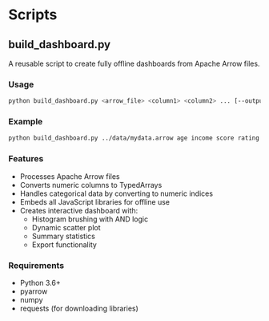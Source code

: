 # Scripts

## build_dashboard.py

A reusable script to create fully offline dashboards from Apache Arrow files.

### Usage

```bash
python build_dashboard.py <arrow_file> <column1> <column2> ... [--output <output_file>]
```

### Example

```bash
python build_dashboard.py ../data/mydata.arrow age income score rating --output my_dashboard.html
```

### Features

- Processes Apache Arrow files
- Converts numeric columns to TypedArrays
- Handles categorical data by converting to numeric indices
- Embeds all JavaScript libraries for offline use
- Creates interactive dashboard with:
  - Histogram brushing with AND logic
  - Dynamic scatter plot
  - Summary statistics
  - Export functionality

### Requirements

- Python 3.6+
- pyarrow
- numpy
- requests (for downloading libraries)
